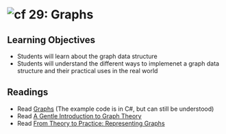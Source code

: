 ![cf](http://i.imgur.com/7v5ASc8.png) 29:  Graphs
===

## Learning Objectives
* Students will learn about the graph data structure
* Students will understand the different ways to implemenet a graph data structure and their practical uses in the real world

## Readings
* Read [Graphs](https://codefellows.github.io/code-401-dotnet-guide/Curriculum/Class26/Resources/Graphs) (The example code is in C#, but can still be understood)
* Read [A Gentle Introduction to Graph Theory](https://medium.com/basecs/a-gentle-introduction-to-graph-theory-77969829ead8)
* Read [From Theory to Practice: Representing Graphs](https://medium.com/basecs/from-theory-to-practice-representing-graphs-cfd782c5be38)


